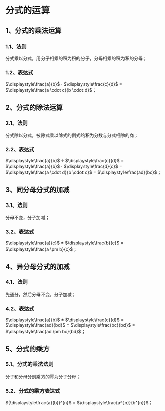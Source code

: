 # 分式的运算

## 1、分式的乘法运算
### 1.1、法则
分式乘以分式，用分子相乘的积为积的分子，分母相乘的积为积的分母；

### 1.2、表达式
$\displaystyle\frac{a}{b}$ $\cdot$ $\displaystyle\frac{c}{d}$ = $\displaystyle\frac{a \cdot c}{b \cdot d}$；

## 2、分式的除法运算
### 2.1、法则
分式除以分式，被除式乘以除式的倒式的积为分数与分式相除的商；

### 2.2、表达式
$\displaystyle\frac{a}{b}$ $\div$ $\displaystyle\frac{c}{d}$ = $\displaystyle\frac{a}{b}$ $\cdot$ $\displaystyle\frac{d}{c}$ = $\displaystyle\frac{a \cdot d}{b \cdot c}$ = $\displaystyle\frac{ad}{bc}$；

## 3、同分母分式的加减
### 3.1、法则
分母不变，分子加减；

### 3.2、表达式
$\displaystyle\frac{a}{c}$ $\pm$ $\displaystyle\frac{b}{c}$ = $\displaystyle\frac{a \pm b}{c}$；

## 4、异分母分式的加减
### 4.1、法则
先通分，然后分母不变，分子加减；

### 4.2、表达式
$\displaystyle\frac{a}{b}$ $\pm$ $\displaystyle\frac{c}{d}$ = $\displaystyle\frac{ad}{bd}$ $\pm$ $\displaystyle\frac{bc}{bd}$ = $\displaystyle\frac{ad \pm bc}{bd}$；

## 5、分式的乘方
### 5.1、分式的乘法法则
分子和分母分别乘方的幂为分子分母；

### 5.2、分式的乘方表达式
$(\displaystyle\frac{a}{b})^{n}$ = $\displaystyle\frac{a^{n}}{b^{n}}$；
